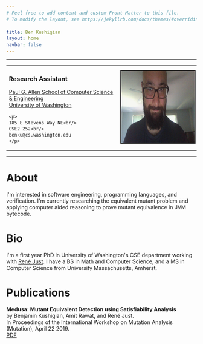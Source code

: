 ```yaml
---
# Feel free to add content and custom Front Matter to this file.
# To modify the layout, see https://jekyllrb.com/docs/themes/#overriding-theme-defaults

title: Ben Kushigian
layout: home
navbar: false
---
```


<hr size="2" noshade color="gray">
  <table width="100%" border="0px" cellpadding="5px" cellspacing="5px" pad="3px">
  <td style="text-align: left" border="0px">
    <h3> Research Assistant</h3>
    <p>
      <a href="https://www.cs.washington.edu/">Paul G. Allen School of Computer
      Science & Engineering<br/></a>
      <a href="http://www.washington.edu/">University of Washington</a>
    </p>

    <p>
    185 E Stevens Way NE<br/>
    CSE2 252<br/>
    benku@cs.washington.edu
    </p>
  </td>
  <td  border="0px">
    <img border="2px" src="/assets/img/me.jpg" height="190px">
  </td>
  </table>

<hr size="2" noshade color="gray">

# About
I'm interested in software engineering, programming languages, and verification.
I'm currently researching the equivalent mutant problem and applying computer
aided reasoning to prove mutant equivalence in JVM bytecode.

# Bio
I'm a first year PhD in University of Washington's CSE department working with
[René Just][rjust-site]. I have a BS in Math and Computer Science, and a MS in
Computer Science from University Massachusetts, Amherst.

# Publications

  <p> <b>Medusa: Mutant Equivalent Detection using Satisfiability
  Analysis</b><br/>
  by Benjamin Kushigian, Amit Rawat, and René Just.<br/>
  In Proceedings of the International Workshop on Mutation Analysis (Mutation), April 22 2019.<br/>
  <a href="/assets/files/medusa_icst_2019.pdf">PDF</a>
  </p>

[rjust-site]:https://people.cs.umass.edu/~rjust/
